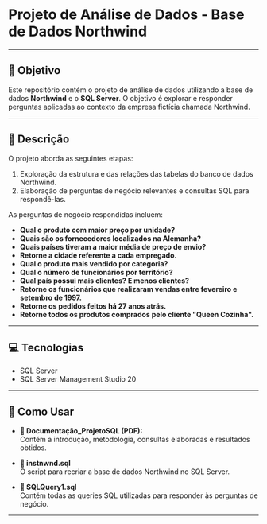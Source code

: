 # Projeto de Análise de Dados - Base de Dados Northwind

---

## 🎯 Objetivo
Este repositório contém o projeto de análise de dados utilizando a base de dados **Northwind** e o **SQL Server**. O objetivo é explorar e responder perguntas aplicadas ao contexto da empresa fictícia chamada Northwind. 

---

## 📝 Descrição

O projeto aborda as seguintes etapas:  
1. Exploração da estrutura e das relações das tabelas do banco de dados Northwind.  
2. Elaboração de perguntas de negócio relevantes e consultas SQL para respondê-las.  

As perguntas de negócio respondidas incluem:  
- **Qual o produto com maior preço por unidade?**  
- **Quais são os fornecedores localizados na Alemanha?**  
- **Quais países tiveram a maior média de preço de envio?**  
- **Retorne a cidade referente a cada empregado.**  
- **Qual o produto mais vendido por categoria?**  
- **Qual o número de funcionários por território?**  
- **Qual país possui mais clientes? E menos clientes?**  
- **Retorne os funcionários que realizaram vendas entre fevereiro e setembro de 1997.**  
- **Retorne os pedidos feitos há 27 anos atrás.**  
- **Retorne todos os produtos comprados pelo cliente "Queen Cozinha".**  

---
## 💻 Tecnologias

- SQL Server
- SQL Server Management Studio 20

---

## 📂 Como Usar
- **📄 Documentação_ProjetoSQL (PDF):**  
  Contém a introdução, metodologia, consultas elaboradas e resultados obtidos.  

- **📜 instnwnd.sql**  
  O script para recriar a base de dados Northwind no SQL Server.  

- **📜 SQLQuery1.sql**  
  Contém todas as queries SQL utilizadas para responder às perguntas de negócio.  

---




